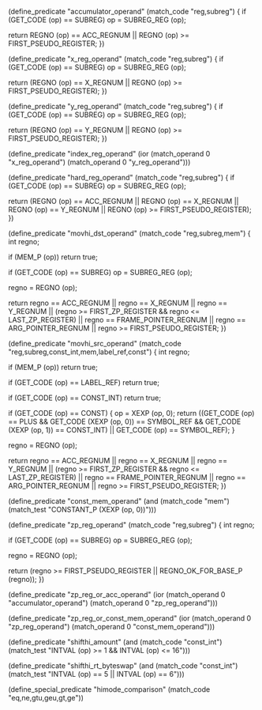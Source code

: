 (define_predicate "accumulator_operand"
  (match_code "reg,subreg")
{
  if (GET_CODE (op) == SUBREG)
    op = SUBREG_REG (op);
  
  return REGNO (op) == ACC_REGNUM || REGNO (op) >= FIRST_PSEUDO_REGISTER;
})

(define_predicate "x_reg_operand"
  (match_code "reg,subreg")
{
  if (GET_CODE (op) == SUBREG)
    op = SUBREG_REG (op);
  
  return (REGNO (op) == X_REGNUM || REGNO (op) >= FIRST_PSEUDO_REGISTER);
})

(define_predicate "y_reg_operand"
  (match_code "reg,subreg")
{
  if (GET_CODE (op) == SUBREG)
    op = SUBREG_REG (op);
  
  return (REGNO (op) == Y_REGNUM || REGNO (op) >= FIRST_PSEUDO_REGISTER);
})

(define_predicate "index_reg_operand"
  (ior (match_operand 0 "x_reg_operand")
       (match_operand 0 "y_reg_operand")))

(define_predicate "hard_reg_operand"
  (match_code "reg,subreg")
{
  if (GET_CODE (op) == SUBREG)
    op = SUBREG_REG (op);
  
  return (REGNO (op) == ACC_REGNUM || REGNO (op) == X_REGNUM
	  || REGNO (op) == Y_REGNUM || REGNO (op) >= FIRST_PSEUDO_REGISTER);
})

(define_predicate "movhi_dst_operand"
  (match_code "reg,subreg,mem")
{
  int regno;

  if (MEM_P (op))
    return true;

  if (GET_CODE (op) == SUBREG)
    op = SUBREG_REG (op);
  
  regno = REGNO (op);
  
  return regno == ACC_REGNUM
	 || regno == X_REGNUM
	 || regno == Y_REGNUM
  	 || (regno >= FIRST_ZP_REGISTER && regno <= LAST_ZP_REGISTER)
	 || regno == FRAME_POINTER_REGNUM
	 || regno == ARG_POINTER_REGNUM
	 || regno >= FIRST_PSEUDO_REGISTER;
})

(define_predicate "movhi_src_operand"
  (match_code "reg,subreg,const_int,mem,label_ref,const")
{
  int regno;

  if (MEM_P (op))
    return true;

  if (GET_CODE (op) == LABEL_REF)
    return true;

  if (GET_CODE (op) == CONST_INT)
    return true;
  
  if (GET_CODE (op) == CONST)
    {
      op = XEXP (op, 0);
      return ((GET_CODE (op) == PLUS && GET_CODE (XEXP (op, 0)) == SYMBOL_REF
	       && GET_CODE (XEXP (op, 1)) == CONST_INT)
	      || GET_CODE (op) == SYMBOL_REF);
    }
  
  regno = REGNO (op);
  
  return regno == ACC_REGNUM
	 || regno == X_REGNUM
	 || regno == Y_REGNUM
  	 || (regno >= FIRST_ZP_REGISTER && regno <= LAST_ZP_REGISTER)
	 || regno == FRAME_POINTER_REGNUM
	 || regno == ARG_POINTER_REGNUM
	 || regno >= FIRST_PSEUDO_REGISTER;
})

(define_predicate "const_mem_operand"
  (and (match_code "mem")
       (match_test "CONSTANT_P (XEXP (op, 0))")))

(define_predicate "zp_reg_operand"
  (match_code "reg,subreg")
{
  int regno;
  
  if (GET_CODE (op) == SUBREG)
    op = SUBREG_REG (op);
  
  regno = REGNO (op);
  
  return (regno >= FIRST_PSEUDO_REGISTER || REGNO_OK_FOR_BASE_P (regno));
})

(define_predicate "zp_reg_or_acc_operand"
  (ior (match_operand 0 "accumulator_operand")
       (match_operand 0 "zp_reg_operand")))

(define_predicate "zp_reg_or_const_mem_operand"
  (ior (match_operand 0 "zp_reg_operand")
       (match_operand 0 "const_mem_operand")))

(define_predicate "shifthi_amount"
  (and (match_code "const_int")
       (match_test "INTVAL (op) >= 1 && INTVAL (op) <= 16")))

(define_predicate "shifthi_rt_byteswap"
  (and (match_code "const_int")
       (match_test "INTVAL (op) == 5 || INTVAL (op) == 6")))

(define_special_predicate "himode_comparison"
  (match_code "eq,ne,gtu,geu,gt,ge"))

